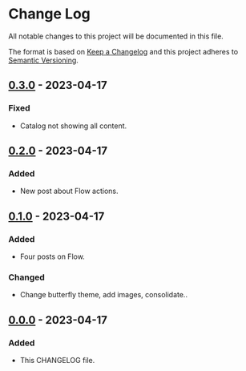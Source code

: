 # Change Log
All notable changes to this project will be documented in this file.

The format is based on [Keep a Changelog](http://keepachangelog.com/)
and this project adheres to [Semantic Versioning](http://semver.org/).

## [0.3.0] - 2023-04-17

### Fixed

- Catalog not showing all content.

## [0.2.0] - 2023-04-17

### Added

- New post about Flow actions.

## [0.1.0] - 2023-04-17

### Added

- Four posts on Flow.

### Changed

- Change butterfly theme, add images, consolidate..

## [0.0.0] - 2023-04-17

### Added

- This CHANGELOG file.

[0.3.0]: https://github.com/internetguru/blog/compare/v0.2.0...v0.3.0
[0.2.0]: https://github.com/internetguru/blog/compare/v0.1.0...v0.2.0
[0.1.0]: https://github.com/internetguru/blog/compare/v0.0.0...v0.1.0
[0.0.0]: https://github.com/internetguru/blog/releases/tag/v0.0.0
